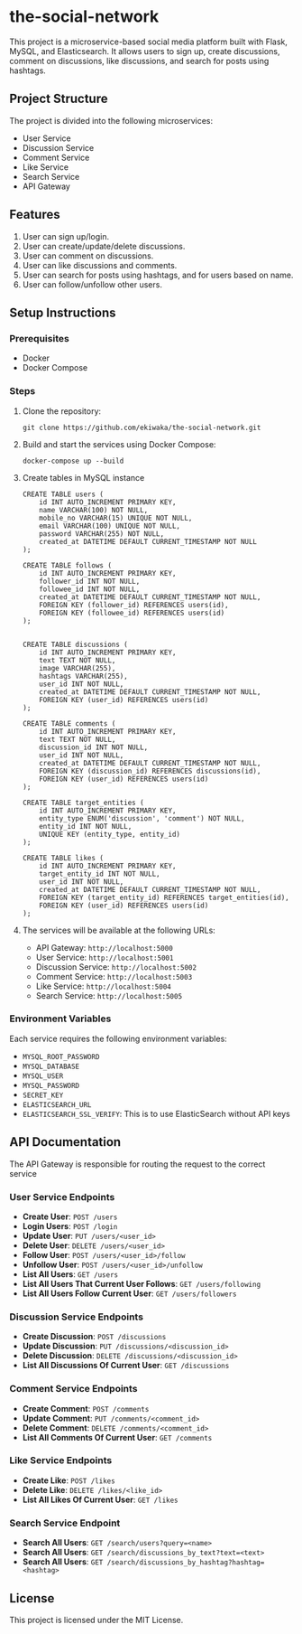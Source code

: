 # the-social-network

This project is a microservice-based social media platform built with Flask, MySQL, and Elasticsearch. It allows users to sign up, create discussions, comment on discussions, like discussions, and search for posts using hashtags.

## Project Structure

The project is divided into the following microservices:
- User Service
- Discussion Service
- Comment Service
- Like Service
- Search Service
- API Gateway

## Features

1. User can sign up/login.
2. User can create/update/delete discussions.
3. User can comment on discussions.
4. User can like discussions and comments.
5. User can search for posts using hashtags, and for users based on name.
6. User can follow/unfollow other users.

## Setup Instructions

### Prerequisites

- Docker
- Docker Compose

### Steps

1. Clone the repository:
    ```
    git clone https://github.com/ekiwaka/the-social-network.git
    ```

2. Build and start the services using Docker Compose:
    ```
    docker-compose up --build
    ```

3. Create tables in MySQL instance
    ```
    CREATE TABLE users (
        id INT AUTO_INCREMENT PRIMARY KEY,
        name VARCHAR(100) NOT NULL,
        mobile_no VARCHAR(15) UNIQUE NOT NULL,
        email VARCHAR(100) UNIQUE NOT NULL,
        password VARCHAR(255) NOT NULL,
        created_at DATETIME DEFAULT CURRENT_TIMESTAMP NOT NULL
    );

    CREATE TABLE follows (
        id INT AUTO_INCREMENT PRIMARY KEY,
        follower_id INT NOT NULL,
        followee_id INT NOT NULL,
        created_at DATETIME DEFAULT CURRENT_TIMESTAMP NOT NULL,
        FOREIGN KEY (follower_id) REFERENCES users(id),
        FOREIGN KEY (followee_id) REFERENCES users(id)
    );


    CREATE TABLE discussions (
        id INT AUTO_INCREMENT PRIMARY KEY,
        text TEXT NOT NULL,
        image VARCHAR(255),
        hashtags VARCHAR(255),
        user_id INT NOT NULL,
        created_at DATETIME DEFAULT CURRENT_TIMESTAMP NOT NULL,
        FOREIGN KEY (user_id) REFERENCES users(id)
    );

    CREATE TABLE comments (
        id INT AUTO_INCREMENT PRIMARY KEY,
        text TEXT NOT NULL,
        discussion_id INT NOT NULL,
        user_id INT NOT NULL,
        created_at DATETIME DEFAULT CURRENT_TIMESTAMP NOT NULL,
        FOREIGN KEY (discussion_id) REFERENCES discussions(id),
        FOREIGN KEY (user_id) REFERENCES users(id)
    );

    CREATE TABLE target_entities (
        id INT AUTO_INCREMENT PRIMARY KEY,
        entity_type ENUM('discussion', 'comment') NOT NULL,
        entity_id INT NOT NULL,
        UNIQUE KEY (entity_type, entity_id)
    );

    CREATE TABLE likes (
        id INT AUTO_INCREMENT PRIMARY KEY,
        target_entity_id INT NOT NULL,
        user_id INT NOT NULL,
        created_at DATETIME DEFAULT CURRENT_TIMESTAMP NOT NULL,
        FOREIGN KEY (target_entity_id) REFERENCES target_entities(id),
        FOREIGN KEY (user_id) REFERENCES users(id)
    );
    ```
    
4. The services will be available at the following URLs:
    - API Gateway: `http://localhost:5000`
    - User Service: `http://localhost:5001`
    - Discussion Service: `http://localhost:5002`
    - Comment Service: `http://localhost:5003`
    - Like Service: `http://localhost:5004`
    - Search Service: `http://localhost:5005`

### Environment Variables

Each service requires the following environment variables:

- `MYSQL_ROOT_PASSWORD`
- `MYSQL_DATABASE`
- `MYSQL_USER`
- `MYSQL_PASSWORD`
- `SECRET_KEY`
- `ELASTICSEARCH_URL`
- `ELASTICSEARCH_SSL_VERIFY`: This is to use ElasticSearch without API keys

## API Documentation

The API Gateway is responsible for routing the request to the correct service

### User Service Endpoints

- **Create User**: `POST /users`
- **Login Users**: `POST /login`
- **Update User**: `PUT /users/<user_id>`
- **Delete User**: `DELETE /users/<user_id>`
- **Follow User**: `POST /users/<user_id>/follow`
- **Unfollow User**: `POST /users/<user_id>/unfollow`
- **List All Users**: `GET /users`
- **List All Users That Current User Follows**: `GET /users/following`
- **List All Users Follow Current User**: `GET /users/followers`

### Discussion Service Endpoints

- **Create Discussion**: `POST /discussions`
- **Update Discussion**: `PUT /discussions/<discussion_id>`
- **Delete Discussion**: `DELETE /discussions/<discussion_id>`
- **List All Discussions Of Current User**: `GET /discussions`

### Comment Service Endpoints

- **Create Comment**: `POST /comments`
- **Update Comment**: `PUT /comments/<comment_id>`
- **Delete Comment**: `DELETE /comments/<comment_id>`
- **List All Comments Of Current User**: `GET /comments`

### Like Service Endpoints

- **Create Like**: `POST /likes`
- **Delete Like**: `DELETE /likes/<like_id>`
- **List All Likes Of Current User**: `GET /likes`

### Search Service Endpoint

- **Search All Users**: `GET /search/users?query=<name>`
- **Search All Users**: `GET /search/discussions_by_text?text=<text>`
- **Search All Users**: `GET /search/discussions_by_hashtag?hashtag=<hashtag>`


## License

This project is licensed under the MIT License.